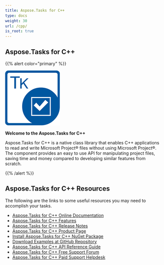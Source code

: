 ```yaml
---
title: Aspose.Tasks for C++
type: docs
weight: 30
url: /cpp/
is_root: true
---
```


## **Aspose.Tasks for C++**
{{% alert color="primary" %}} 

![Aspose.Tasks for C++ Product Logo](home_1)

**Welcome to the Aspose.Tasks for C++**

Aspose.Tasks for C++ is a native class library that enables C++ applications to read and write Microsoft Project® files without using Microsoft Project®. The component provides an easy to use API for manipulating project files, saving time and money compared to developing similar features from scratch.



{{% /alert %}} 


## **Aspose.Tasks for C++ Resources**
The following are the links to some useful resources you may need to accomplish your tasks.

- [Aspose.Tasks for C++ Online Documentation](/tasks/cpp/)
- [Aspose.Tasks for C++ Features](/tasks/cpp/product-overview/)
- [Aspose.Tasks for C++ Release Notes](/tasks/cpp/release-notes/)
- [Aspose.Tasks for C++ Product Page](https://products.aspose.com/tasks/cpp)
- [Install Aspose.Tasks for C++ NuGet Package](https://www.nuget.org/packages/Aspose.Tasks/)
- [Download Examples at GitHub Repository](https://github.com/aspose-tasks/Aspose.Tasks-for-C)
- [Aspose.Tasks for C++ API Reference Guide](https://apireference.aspose.com/cpp/tasks)
- [Aspose.Tasks for C++ Free Support Forum](https://forum.aspose.com/c/tasks)
- [Aspose.Tasks for C++ Paid Support Helpdesk](https://helpdesk.aspose.com/)


